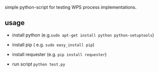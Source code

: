 simple python-script for testing WPS process implementations.

## usage

* install python (e.g.`sudo apt-get install python python-setuptools`)
* install pip ( e.g. `sudo easy_install pip`)
* install requester (e.g. `pip install requester`)

* run script `python test.py`

